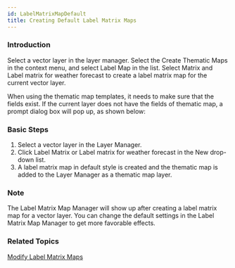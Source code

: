 ```yaml
---
id: LabelMatrixMapDefault
title: Creating Default Label Matrix Maps
---
```

### Introduction

Select a vector layer in the layer manager. Select the Create Thematic Maps in
the context menu, and select Label Map in the list. Select Matrix and Label
matrix for weather forecast to create a label matrix map for the current
vector layer.

When using the thematic map templates, it needs to make sure that the fields
exist. If the current layer does not have the fields of thematic map, a prompt
dialog box will pop up, as shown below:

### Basic Steps

1. Select a vector layer in the Layer Manager.
2. Click Label Matrix or Label matrix for weather forecast in the New drop-down list.
3. A label matrix map in default style is created and the thematic map is added to the Layer Manager as a thematic map layer.

### Note

The Label Matrix Map Manager will show up after creating a label matrix map
for a vector layer. You can change the default settings in the Label Matrix
Map Manager to get more favorable effects.

### Related Topics

[Modify Label Matrix Maps](LabelMatrixMapDia)

